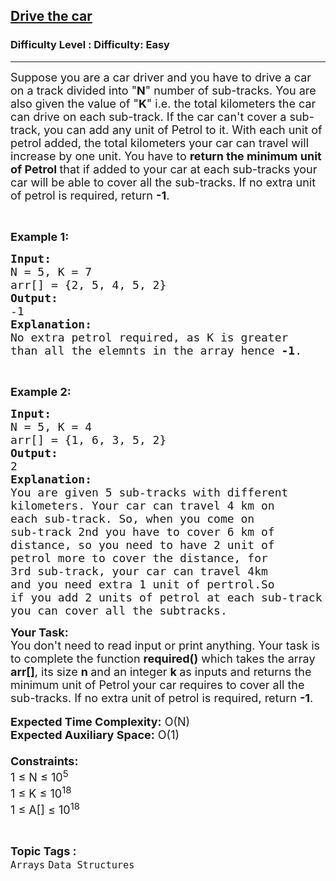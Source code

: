 <h2><a href="https://www.geeksforgeeks.org/problems/drive-the-car2541/1">Drive the car</a></h2><h3>Difficulty Level : Difficulty: Easy</h3><hr><div class="problems_problem_content__Xm_eO"><p><span style="font-size: 18px;">Suppose you are a car driver and you have to drive a car on a track divided into "<strong>N</strong>" number of sub-tracks. You are also given the value of "<strong>K</strong>" i.e. the total kilometers the car can drive on each sub-track. If the car can't cover a sub-track, you can add any unit of Petrol to it. With each unit of petrol added, the total kilometers your car can travel will increase by one unit. You have to <strong>return the minimum unit of Petrol </strong>that if added to your car at each sub-tracks your car will be able to cover all the sub-tracks. If no extra unit of petrol is required, return <strong>-1</strong>.</span></p>
<p>&nbsp;</p>
<p><span style="font-size: 18px;"><strong>Example 1:</strong></span></p>
<pre><span style="font-size: 18px;"><strong>Input:</strong>
N = 5, K = 7
arr[] = {2, 5, 4, 5, 2}
<strong>Output:</strong>
-1</span>
<span style="font-size: 18px;"><strong>Explanation:
</strong>No extra petrol required, as K is greater
than all the elemnts in the array hence <strong>-1</strong>.</span></pre>
<p>&nbsp;</p>
<p><span style="font-size: 18px;"><strong>Example 2:</strong></span></p>
<pre><span style="font-size: 18px;"><strong>Input:</strong>
N = 5, K = 4
arr[] = {1, 6, 3, 5, 2}
<strong>Output:</strong>
2</span>
<span style="font-size: 18px;"><strong>Explanation:</strong>
You are given 5 sub-tracks with different
kilometers. Your car can travel 4 km on
each sub-track. So, when you come on
sub-track 2nd you have to cover 6 km of
distance, so you need to have 2 unit of
petrol more to cover the distance, for
3rd sub-track, your car can travel 4km <br>and you need extra 1 unit of pertrol.So<br>if you add 2 units of petrol at each sub-track<br>you can cover all the subtracks.</span></pre>
<p><span style="font-size: 18px;"><strong>Your Task:&nbsp;&nbsp;</strong><br>You don't need to read input or print anything. Your task is to complete the function <strong>required()</strong>&nbsp;which takes the array <strong>arr[]</strong>, its size <strong>n </strong>and an integer <strong>k </strong>as inputs and returns the minimum unit of Petrol<strong> </strong>your car requires to cover all the sub-tracks. If no extra unit of petrol is required, return <strong>-1</strong>.</span><br><br><span style="font-size: 18px;"><strong>Expected Time Complexity:</strong> O(N)<br><strong>Expected Auxiliary Space:</strong> O(1)<br><br><strong>Constraints:</strong><br>1 ≤ N ≤ 10<sup>5</sup></span><br><span style="font-size: 18px;">1 ≤ K ≤ 10<sup>18</sup><br>1 ≤ A[] ≤ 10<sup>18</sup></span></p></div><br><p><span style=font-size:18px><strong>Topic Tags : </strong><br><code>Arrays</code>&nbsp;<code>Data Structures</code>&nbsp;